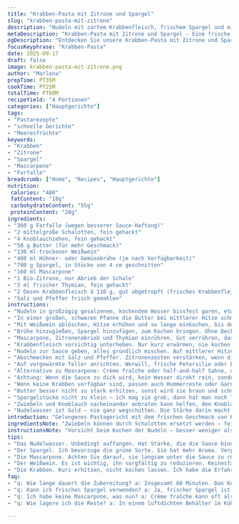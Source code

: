 ```yaml
---
title: "Krabben-Pasta mit Zitrone und Spargel"
slug: "krabben-pasta-mit-zitrone"
description: "Nudeln mit zartem Krabbenfleisch, frischem Spargel und einer cremigen Zitronen-Mascarponesauce. Die Kombination von Weißwein, frischem Thymian und zitroniger Frische macht das Gericht lebendig. Spargel wird bissfest gegart, Krabben nur kurz erwärmt, damit sie saftig bleiben. Das Gericht verwendet Farfalle, die perfekte Form für die Sauce. Das Rezept verleiht der klassischen Kombination aus Meeresfrüchten und Spargel einen besonderen Dreh durch die Mascarpone und Zitronenzesten. In der Sauce verschmilzt die Säure des Weins mit der Cremigkeit und den frischen Kräutern, ideal für den Frühling oder Sommer. Manchmal ersetze ich wei ßen Spargel durch grünen für mehr Farbe. Die Menge ist für vier Personen, schnell für ein elegantes Abendessen. "
metaDescription: "Krabben-Pasta mit Zitrone und Spargel - Eine frische und cremige Kombination für ein elegantes Abendessen."
ogDescription: "Entdecken Sie unsere Krabben-Pasta mit Zitrone und Spargel – perfekt für einen Frühlingabend."
focusKeyphrase: "Krabben-Pasta"
date: 2025-09-17
draft: false
image: krabben-pasta-mit-zitrone.png
author: "Marlena"
prepTime: PT35M
cookTime: PT25M
totalTime: PT60M
recipeYield: "4 Portionen"
categories: ["Hauptgerichte"]
tags:
- "Pastarezepte"
- "schnelle Gerichte"
- "Meeresfrüchte"
keywords:
- "Krabben"
- "Zitrone"
- "Spargel"
- "Mascarpone"
- "Farfalle"
breadcrumb: ["Home", "Recipes", "Hauptgerichte"]
nutrition: 
 calories: "480"
 fatContent: "18g"
 carbohydrateContent: "55g"
 proteinContent: "28g"
ingredients:
- "360 g Farfalle (wegen besserer Sauce-Haftung)"
- "2 mittelgroße Schalotten, fein gehackt"
- "4 Knoblauchzehen, fein gehackt"
- "50 g Butter (für mehr Geschmack)"
- "130 ml trockener Weißwein"
- "480 ml Hühner- oder Gemüsebrühe (je nach Verfügbarkeit)"
- "700 g Spargel, in Stücke von 4 cm geschnitten"
- "160 ml Mascarpone"
- "1 Bio-Zitrone, nur Abrieb der Schale"
- "3 ml frischer Thymian, fein gehackt"
- "2 Dosen Krabbenfleisch à 110 g, gut abgetropft (frisches Krabbenfleisch ca. 230 g)"
- "Salz und Pfeffer frisch gemahlen"
instructions:
- "Nudeln in großzügig gesalzenem, kochendem Wasser bissfest garen, etwa 8-10 Minuten, zwischendurch probieren. Abgießen, dabei etwa 120 ml Nudelwasser auffangen. Mit einem Spritzer Olivenöl leicht vermengen, damit sie nicht kleben; beiseitestellen."
- "In einer großen, schweren Pfanne die Butter bei mittlerer Hitze schmelzen lassen. Zwiebeln und Knoblauch langsam glasig dünsten, nicht bräunen. Der Duft soll sich entfalten, Rezept gewinnt viel durch behutsames Garen dieser Basis."
- "Mit Weißwein ablöschen, Hitze erhöhen und so lange einkochen, bis der Wein fast verschwunden ist – circa 5 Minuten. Hier gilt: Nicht zu schnell, sonst Bitterkeit. Mischung soll leicht sirupartig sein."
- "Brühe hinzugießen, Spargel hinzufügen, zum Kochen bringen. Ohne Deckel köcheln lassen, bis Spargel bissfest ist; etwa 7-9 Minuten. Wichtig, nicht zu lange, sonst verliert der Spargel seinen Biss und die Frische."
- "Mascarpone, Zitronenabrieb und Thymian einrühren. Gut verrühren, dass alles homogen wird. Wenn zu dick, etwas Nudelwasser einfließen lassen, bis die Sauce schön cremig-flüssig bleibt."
- "Krabbenfleisch vorsichtig unterheben. Nur kurz erwärmen, nie kochen – damit der zarte Geschmack erhalten bleibt und sich die Textur nicht verschlechtert."
- "Nudeln zur Sauce geben, alles gründlich mischen. Auf mittlerer Hitze 2-3 Minuten ziehen lassen, damit die Farfalle jede Sauceflasche aufsaugt."
- "Abschmecken mit Salz und Pfeffer. Zitronenzesten verstärken, wenn die Säure fehlt. Nach Bedarf mehr Thymian oder einen Spritzer Zitronensaft für Frische hinzufügen."
- "Auf vorgewärmte Teller anrichten. Werwill, frische Petersilie oder Basilikum fein schneiden, darüberstreuen. Das sieht nicht nur toll aus, sondern bringt Frische ins Gericht."
- "Alternative zu Mascarpone: Crème fraîche oder half-and-half Sahne, dann schmeckt es etwas leichter aber weniger dicht und cremig. Spargel kann je nach Saison mit grünem Spargel getauscht werden, der aromatischer ist."
- "Achtung: Wenn die Sauce zu dick wird, kein Wasser direkt rein, sondern eher Brühe nachgießen. Sonst verliert das Gericht seine Bindung und glänzende Textur."
- "Wenn keine Krabben verfügbar sind, passen auch Hummerreste oder Garnelen. Dann das Kochfenster für die Meeresfrüchte noch kürzer halten."
- "Butter besser nicht zu stark erhitzen, sonst wird sie braun und schmeckt bitter. Lieber langsam arbeiten, der Geschmack profitiert enorm."
- "Spargelstücke nicht zu klein – ich mag sie grob, dann hat man noch Textur, nicht nur weich in Sauce."
- "Zwiebeln und Knoblauch nacheinander anbraten kann helfen, den Knoblauch nicht zu verbrennen. Ideal: Zwiebeln zuerst, dann sanft Knoblauch hinzufügen."
- "Nudelwasser ist Gold – nie ganz wegschütten. Die Stärke darin macht die Sauce klebrig, bindet und gibt Glanz."
introduction: "Gelungenes Pastagericht mit dem frischen Geschmack von Krabben und der leichten Säure der Zitrone. Spargel sorgt für knackige Textur, Mascarpone für cremige Bindung. Ich habe oft die Erfahrung gemacht, dass die Balance zwischen Säure und Cremigkeit entscheidend ist – zu viel Zitrone wirkt scharf, zu wenig fade. Der Weißwein extractiert Aromen aus Zwiebeln und Knoblauch, öffnet die Sauce für frische Kräuter. Beim Garen des Spargels achte ich genau auf Biss, es darf nicht zerfallen oder zu weich sein. Der Einsatz von Butter statt Öl gibt dem Ganzen mehr Tiefe; vertrage ich keinen Wein, nehme ich etwas Zitronensaft plus Brühe. Schnell gemacht, für ein gemütliches Abendessen oder auch Gäste – man merkt, wer kocht hat Erfahrung. Manchmal mische ich halb grüne, halb weiße Spargelstücke für Farbe und Geschmack. Krabben können durch Garnelen ersetzt werden, Geschmack variieren. Wichtig: Die Schritte nicht hetzen, der Weg ist das Ziel."
ingredientsNote: "Zwiebeln können durch Schalotten ersetzt werden – feiner, milder. Knoblauch ruhig frisch, statt Pulver; entfaltet mehr Aroma beim sanften Anbraten. Mascarpone macht die Sauce sämig, kann durch Crème fraîche ersetzt werden, dabei wird die Sauce etwas flüssiger. Weißwein am besten trocken und kalt – bringt frische, säuerliche Noten, ohne zu dominant zu sein. Statt Hühnerbrühe ist Gemüsebrühe möglich, bringt vegetabile Frische. Spargel sollte frisch und fest sein, dünnere Stangen sind zarter, dicke brauchen etwas länger. Krabben aus der Dose müssen gut abgetropft sein, sonst verwässert die Sauce. Mascarpone gibt der Sauce auch eine seidige Textur, die nicht mit Sahne zu vergleichen ist, etwas dichter und vollmundiger. Zitrone unbedingt Bio, wegen der Schale. Butter muss guter Qualität sein, das schmeckt man deutlich."
instructionsNote: "Vorsicht beim Kochen der Nudeln – besser weniger als zu viel, al dente ist nicht nur Text, auch Geschmack und Saucenaufnahme optimal. Nudelwasser auffangen ist mit Abstand das Gold beim Pastakochen – bindet Sauce viel besser als Brühe allein. Butter langsam schmelzen, keine braunen Stellen, die bringen Bitterkeit. Zwiebeln glasig, nicht bräunen, das macht Geschmack, sonst wird es zu herb. Wein reduzieren nicht eilig, sonst verliert man den Geschmack. Beim Spargel die Farbe beobachten – sollte noch leuchtend grün sein, nicht matt. Beim Eingießen der Mascarpone langsam rühren, so verklumpt nichts, sonst wird die Sauce unansehnlich. Krabben nicht lange erhitzen, sonst werden sie gummiartig. Abschmecken immer zum Schluss! Manchmal lohnt ein Spritzer Zitronensaft oder ein bisschen Pfeffer mehr – je nach Geschmack. Kräuter am besten ganz zum Schluss: frisch geschnitten zugeben, sonst verlieren sie Aroma und Farbe. Warme Teller sind ein einfacher Trick, hält das Essen länger auf Temperatur. Wenn die Sauce zu dick ist, lieber nach und nach Nudelwasser zugeben als alles auf einmal, sonst wird es zu wässrig. Nudeln immer mit Sauce mischen, nicht nur drüber – hält die Portionen saftig."
tips:
- "Das Nudelwasser. Unbedingt auffangen. Hat Stärke, die die Sauce bindet. Wenn es nicht genug an Saucenstruktur gibt, kann es helfen, einfach einen Schöpflöffel davon hinzuzufügen. Daumenregel: Beginnen Sie mit wenig. Man kann immer mehr hinzufügen."
- "Der Spargel. Ich bevorzuge die grüne Sorte. Sie hat mehr Aroma. Verpassen Sie nicht, die Bissfestigkeit zu prüfen. Man sollte ihn zwar kochen, aber nicht zerfallen lassen. Perfekter Spargel ist leuchtend grün und knackig."
- "Die Mascarpone. Achten Sie darauf, sie langsam unter die Sauce zu rühren. Dadurch verhält sie sich besser und klumpt nicht. Wenn die Sauce zu dick ist, lieber etwas Nudelwasser dazugeben. Die Textur entscheidet, wie gut das Gericht wird."
- "Der Weißwein. Es ist wichtig, ihn sorgfältig zu reduzieren. Keinesfalls zu schnell. Sonst wird der Geschmack zu intensiv. Ideal ist eine leichte, sirupartige Konsistenz. Die Aromen sollen gut durchziehen, damit die Sauce lebendig bleibt."
- "Die Krabben. Kurz erhitzen, nicht kochen lassen. Ich habe die Erfahrung gemacht, wenn man zu lang erhitzt, wird das Fleisch gummiartig. Wenn keine Krabben verfügbar sind, nehmen Sie Garnelen. Sie sind eine gute Alternative."
faq:
- "q: Wie lange dauert die Zubereitung? a: Insgesamt 60 Minuten. Das Kochen der Nudeln dauert etwa 10 Minuten. Währenddessen die Sauce zubereiten, alles muss effizient ablaufen."
- "q: Kann ich frischen Spargel verwenden? a: Ja, frischer Spargel ist optimal. Achten Sie darauf, dass er fest ist und leuchtend grün. Alternativ gehen auch gefrorene, aber die Frische ist eine bessere Wahl."
- "q: Ich habe keine Mascarpone, was nun? a: Crème fraîche kann oft als Ersatz genutzt werden. Aber die Sauce wird weniger cremig. Alternativ reicht auch etwas Sahne, um eine ähnliche Wirkung zu erzielen."
- "q: Wie lagere ich die Reste? a: In einem luftdichten Behälter im Kühlschrank. Ein paar Tage haltbar. Aufwärmen mit etwas Nudelwasser, so bleibt die Sauce nicht zu trocken."

---
```

